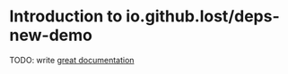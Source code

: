 # Introduction to io.github.lost/deps-new-demo

TODO: write [great documentation](http://jacobian.org/writing/what-to-write/)
